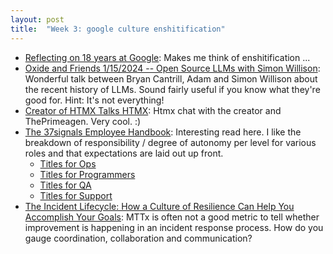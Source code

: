 ```yaml
---
layout: post
title:  "Week 3: google culture enshitification"
---
```


* [Reflecting on 18 years at Google](https://ln.hixie.ch/?start=1700627373&count=1): Makes me think of enshitification ...
* [Oxide and Friends 1/15/2024 -- Open Source LLMs with Simon Willison](https://www.youtube.com/watch?v=Wqkvn4YyGpA): Wonderful talk between Bryan Cantrill, Adam and Simon Willison about the recent history of LLMs. Sound fairly useful if you know what they're good for. Hint: It's not everything!
* [Creator of HTMX Talks HTMX](https://www.youtube.com/watch?v=LriHRa9t1fQ): Htmx chat with the creator and ThePrimeagen. Very cool. :)
* [The 37signals Employee Handbook](https://basecamp.com/handbook?utm_source=newsletter): Interesting read here. I like the breakdown of responsibility / degree of autonomy per level for various roles and that expectations are laid out up front.
  * [Titles for Ops](/assets/2024/37signals/Titles%20for%20Ops.pdf)
  * [Titles for Programmers](/assets/2024/37signals/Titles%20for%20Programmers.pdf)
  * [Titles for QA](/assets/2024/37signals/Titles%20for%20QA.pdf)
  * [Titles for Support](/assets/2024/37signals/Titles%20for%20Support.pdf)
* [The Incident Lifecycle: How a Culture of Resilience Can Help You Accomplish Your Goals](https://www.infoq.com/articles/incident-lifecycle-resilience/): MTTx is often not a good metric to tell whether improvement is happening in an incident response process. How do you gauge coordination, collaboration and communication?